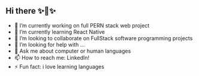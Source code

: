 ## Hi there ✨👋✨

- 🔭 I’m currently working on full PERN stack web project
- 🌱 I’m currently learning React Native
- 👯 I’m looking to collaborate on FullStack software programming projects
- 🤔 I’m looking for help with ...
- 💬 Ask me about computer or human languages 
- 📫 How to reach me: LinkedIn! 
- ⚡ Fun fact: i love learning languages

